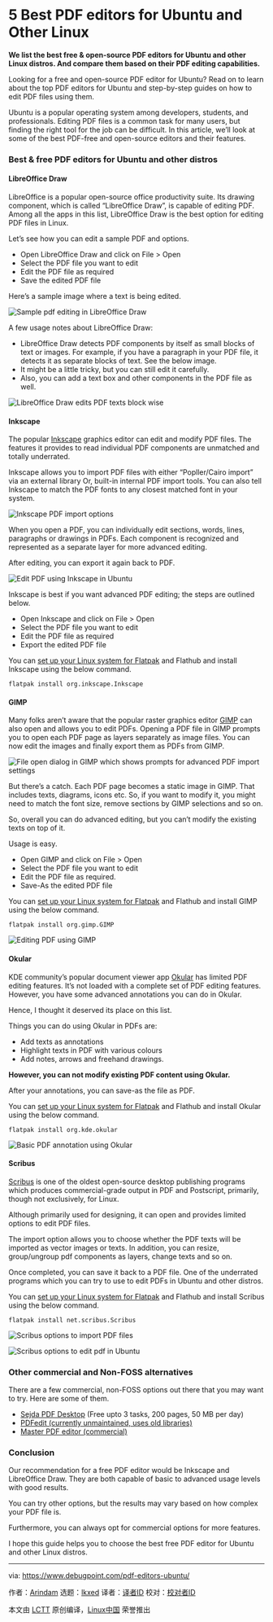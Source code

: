 [#]: subject: "5 Best PDF editors for Ubuntu and Other Linux"
[#]: via: "https://www.debugpoint.com/pdf-editors-ubuntu/"
[#]: author: "Arindam https://www.debugpoint.com/author/admin1/"
[#]: collector: "lkxed"
[#]: translator: " "
[#]: reviewer: " "
[#]: publisher: " "
[#]: url: " "

5 Best PDF editors for Ubuntu and Other Linux
======

**We list the best free & open-source PDF editors for Ubuntu and other Linux distros. And compare them based on their PDF editing capabilities.**

Looking for a free and open-source PDF editor for Ubuntu? Read on to learn about the top PDF editors for Ubuntu and step-by-step guides on how to edit PDF files using them.

Ubuntu is a popular operating system among developers, students, and professionals. Editing PDF files is a common task for many users, but finding the right tool for the job can be difficult. In this article, we’ll look at some of the best PDF-free and open-source editors and their features.

### Best & free PDF editors for Ubuntu and other distros

#### LibreOffice Draw

LibreOffice is a popular open-source office productivity suite. Its drawing component, which is called “LibreOffice Draw”, is capable of editing PDF. Among all the apps in this list, LibreOffice Draw is the best option for editing PDF files in Linux.

Let’s see how you can edit a sample PDF and options.

- Open LibreOffice Draw and click on File > Open
- Select the PDF file you want to edit
- Edit the PDF file as required
- Save the edited PDF file

Here’s a sample image where a text is being edited.

![Sample pdf editing in LibreOffice Draw][1]

A few usage notes about LibreOffice Draw:

- LibreOffice Draw detects PDF components by itself as small blocks of text or images. For example, if you have a paragraph in your PDF file, it detects it as separate blocks of text. See the below image.
- It might be a little tricky, but you can still edit it carefully.
- Also, you can add a text box and other components in the PDF file as well.

![LibreOffice Draw edits PDF texts block wise][2]

#### Inkscape

The popular [Inkscape][3] graphics editor can edit and modify PDF files. The features it provides to read individual PDF components are unmatched and totally underrated.

Inkscape allows you to import PDF files with either “Popller/Cairo import” via an external library Or, built-in internal PDF import tools. You can also tell Inkscape to match the PDF fonts to any closest matched font in your system.

![Inkscape PDF import options][4]

When you open a PDF, you can individually edit sections, words, lines, paragraphs or drawings in PDFs. Each component is recognized and represented as a separate layer for more advanced editing.

After editing, you can export it again back to PDF.

![Edit PDF using Inkscape in Ubuntu][5]

Inkscape is best if you want advanced PDF editing; the steps are outlined below.

- Open Inkscape and click on File > Open
- Select the PDF file you want to edit
- Edit the PDF file as required
- Export the edited PDF file

You can [set up your Linux system for Flatpak][6] and Flathub and install Inkscape using the below command.

```
flatpak install org.inkscape.Inkscape
```

#### GIMP

Many folks aren’t aware that the popular raster graphics editor [GIMP][7] can also open and allows you to edit PDFs. Opening a PDF file in GIMP prompts you to open each PDF page as layers separately as image files. You can now edit the images and finally export them as PDFs from GIMP.

![File open dialog in GIMP which shows prompts for advanced PDF import settings][8]

But there’s a catch. Each PDF page becomes a static image in GIMP. That includes texts, diagrams, icons etc. So, if you want to modify it, you might need to match the font size, remove sections by GIMP selections and so on.

So, overall you can do advanced editing, but you can’t modify the existing texts on top of it.

Usage is easy.

- Open GIMP and click on File > Open
- Select the PDF file you want to edit
- Edit the PDF file as required.
- Save-As the edited PDF file

You can [set up your Linux system for Flatpak][6] and Flathub and install GIMP using the below command.

```
flatpak install org.gimp.GIMP
```

![Editing PDF using GIMP][9]

#### Okular

KDE community’s popular document viewer app [Okular][10] has limited PDF editing features. It’s not loaded with a complete set of PDF editing features. However, you have some advanced annotations you can do in Okular.

Hence, I thought it deserved its place on this list.

Things you can do using Okular in PDFs are:

- Add texts as annotations
- Highlight texts in PDF with various colours
- Add notes, arrows and freehand drawings.

**However, you can not modify existing PDF content using Okular.**

After your annotations, you can save-as the file as PDF.

You can [set up your Linux system for Flatpak][6] and Flathub and install Okular using the below command.

```
flatpak install org.kde.okular
```

![Basic PDF annotation using Okular][11]

#### Scribus

[Scribus][12] is one of the oldest open-source desktop publishing programs which produces commercial-grade output in PDF and Postscript, primarily, though not exclusively, for Linux.

Although primarily used for designing, it can open and provides limited options to edit PDF files.

The import option allows you to choose whether the PDF texts will be imported as vector images or texts. In addition, you can resize, group/ungroup pdf components as layers, change texts and so on.

Once completed, you can save it back to a PDF file. One of the underrated programs which you can try to use to edit PDFs in Ubuntu and other distros.

You can [set up your Linux system for Flatpak][6] and Flathub and install Scribus using the below command.

```
flatpak install net.scribus.Scribus
```

![Scribus options to import PDF files][13]

![Scribus options to edit pdf in Ubuntu][14]

### Other commercial and Non-FOSS alternatives

There are a few commercial, non-FOSS options out there that you may want to try. Here are some of them.

- [Sejda PDF Desktop][15] (Free upto 3 tasks, 200 pages, 50 MB per day)
- [PDFedit (currently unmaintained, uses old libraries)][16]
- [Master PDF editor (commercial)][17]

### Conclusion

Our recommendation for a free PDF editor would be Inkscape and LibreOffice Draw. They are both capable of basic to advanced usage levels with good results.

You can try other options, but the results may vary based on how complex your PDF file is.

Furthermore, you can always opt for commercial options for more features.

I hope this guide helps you to choose the best free PDF editor for Ubuntu and other Linux distros.

--------------------------------------------------------------------------------

via: https://www.debugpoint.com/pdf-editors-ubuntu/

作者：[Arindam][a]
选题：[lkxed][b]
译者：[译者ID](https://github.com/译者ID)
校对：[校对者ID](https://github.com/校对者ID)

本文由 [LCTT](https://github.com/LCTT/TranslateProject) 原创编译，[Linux中国](https://linux.cn/) 荣誉推出

[a]: https://www.debugpoint.com/author/admin1/
[b]: https://github.com/lkxed/
[1]: https://www.debugpoint.com/wp-content/uploads/2023/03/Sample-pdf-editing-in-LibreOffice-Draw.jpg
[2]: https://www.debugpoint.com/wp-content/uploads/2023/03/LibreOffice-Draw-edits-PDF-texts-block-wise.jpg
[3]: https://inkscape.org/
[4]: https://www.debugpoint.com/wp-content/uploads/2023/03/Inkscape-PDF-import-options.jpg
[5]: https://www.debugpoint.com/wp-content/uploads/2023/03/Edit-PDF-using-Inkscape-in-Ubuntu.jpg
[6]: https://www.debugpoint.com/how-to-install-flatpak-apps-ubuntu-linux/
[7]: https://www.gimp.org/
[8]: https://www.debugpoint.com/wp-content/uploads/2023/03/File-open-dialog-in-GIMP-which-shows-prompts-for-advanced-PDF-import-settings.jpg
[9]: https://www.debugpoint.com/wp-content/uploads/2023/03/Editing-PDF-using-GIMP.jpg
[10]: https://okular.kde.org/
[11]: https://www.debugpoint.com/wp-content/uploads/2023/03/Basic-PDF-annotation-using-Okular.jpg
[12]: http://www.scribus.net/
[13]: https://www.debugpoint.com/wp-content/uploads/2023/03/Scribus-options-to-import-PDF-files.jpg
[14]: https://www.debugpoint.com/wp-content/uploads/2023/03/Scribus-options-to-edit-pdf-in-Ubuntu.jpg
[15]: https://www.sejda.com/desktop
[16]: https://sourceforge.net/projects/pdfedit/
[17]: https://code-industry.net/masterpdfeditor/